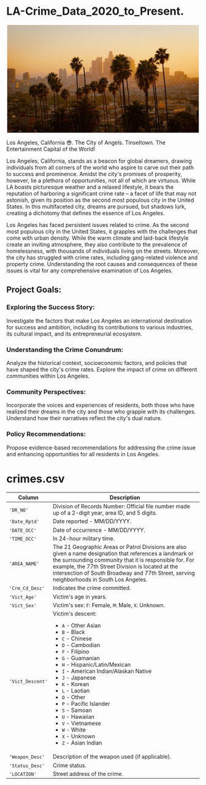 # LA-Crime_Data_2020_to_Present.

<div align="center">
  <img src="Images/la_skyline.jpg" alt="Los Angeles skyline">
</div>

Los Angeles, California 😎. The City of Angels. Tinseltown. The Entertainment Capital of the World!

Los Angeles, California, stands as a beacon for global dreamers, drawing individuals from all corners of the world who aspire to carve out their path to success and prominence. Amidst the city's promises of prosperity, however, lie a plethora of opportunities, not all of which are virtuous. While LA boasts picturesque weather and a relaxed lifestyle, it bears the reputation of harboring a significant crime rate – a facet of life that may not astonish, given its position as the second most populous city in the United States. In this multifaceted city, dreams are pursued, but shadows lurk, creating a dichotomy that defines the essence of Los Angeles.

Los Angeles has faced persistent issues related to crime. As the second most populous city in the United States, it grapples with the challenges that come with urban density. While the warm climate and laid-back lifestyle create an inviting atmosphere, they also contribute to the prevalence of homelessness, with thousands of individuals living on the streets. Moreover, the city has struggled with crime rates, including gang-related violence and property crime. Understanding the root causes and consequences of these issues is vital for any comprehensive examination of Los Angeles.

## Project Goals:

### Exploring the Success Story: 
Investigate the factors that make Los Angeles an international destination for success and ambition, including its contributions to various industries, its cultural impact, and its entrepreneurial ecosystem.

### Understanding the Crime Conundrum: 
Analyze the historical context, socioeconomic factors, and policies that have shaped the city's crime rates. Explore the impact of crime on different communities within Los Angeles.

### Community Perspectives: 
Incorporate the voices and experiences of residents, both those who have realized their dreams in the city and those who grapple with its challenges. Understand how their narratives reflect the city's dual nature.

### Policy Recommendations: 
Propose evidence-based recommendations for addressing the crime issue and enhancing opportunities for all residents in Los Angeles.

# crimes.csv

| Column     | Description              |
|------------|--------------------------|
| `'DR_NO'` | Division of Records Number: Official file number made up of a 2-digit year, area ID, and 5 digits. |
| `'Date_Rptd'` | Date reported - MM/DD/YYYY. |
| `'DATE_OCC'` | Date of occurrence - MM/DD/YYYY. |
| `'TIME_OCC'` | In 24-hour military time. |
| `'AREA_NAME'` | The 21 Geographic Areas or Patrol Divisions are also given a name designation that references a landmark or the surrounding community that it is responsible for. For example, the 77th Street Division is located at the intersection of South Broadway and 77th Street, serving neighborhoods in South Los Angeles. |
| `'Crm_Cd_Desc'` | Indicates the crime committed. |
| `'Vict_Age'` | Victim's age in years. |
| `'Vict_Sex'` | Victim's sex: `F`: Female, `M`: Male, `X`: Unknown. |
| `'Vict_Descent'` | Victim's descent:<ul><li>`A` - Other Asian</li><li>`B` - Black</li><li>`C` - Chinese</li><li>`D` - Cambodian</li><li>`F` - Filipino</li><li>`G` - Guamanian</li><li>`H` - Hispanic/Latin/Mexican</li><li>`I` - American Indian/Alaskan Native</li><li>`J` - Japanese</li><li>`K` - Korean</li><li>`L` - Laotian</li><li>`O` - Other</li><li>`P` - Pacific Islander</li><li>`S` - Samoan</li><li>`U` - Hawaiian</li><li>`V` - Vietnamese</li><li>`W` - White</li><li>`X` - Unknown</li><li>`Z` - Asian Indian</li> |
| `'Weapon_Desc'` | Description of the weapon used (if applicable). |
| `'Status_Desc'` | Crime status. |
| `'LOCATION'` | Street address of the crime. |


